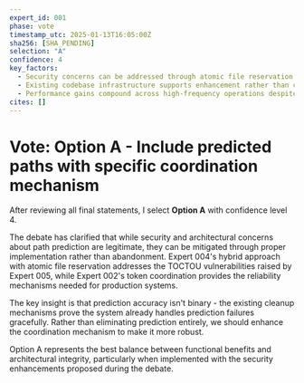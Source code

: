 ```yaml
---
expert_id: 001
phase: vote
timestamp_utc: 2025-01-13T16:05:00Z
sha256: [SHA_PENDING]
selection: "A"
confidence: 4
key_factors:
  - Security concerns can be addressed through atomic file reservation while preserving prediction benefits
  - Existing codebase infrastructure supports enhancement rather than complete replacement
  - Performance gains compound across high-frequency operations despite architectural complexity trade-offs
cites: []
---
```


# Vote: Option A - Include predicted paths with specific coordination mechanism

After reviewing all final statements, I select **Option A** with confidence level 4.

The debate has clarified that while security and architectural concerns about path prediction are legitimate, they can be mitigated through proper implementation rather than abandonment. Expert 004's hybrid approach with atomic file reservation addresses the TOCTOU vulnerabilities raised by Expert 005, while Expert 002's token coordination provides the reliability mechanisms needed for production systems.

The key insight is that prediction accuracy isn't binary - the existing cleanup mechanisms prove the system already handles prediction failures gracefully. Rather than eliminating prediction entirely, we should enhance the coordination mechanism to make it more robust.

Option A represents the best balance between functional benefits and architectural integrity, particularly when implemented with the security enhancements proposed during the debate.